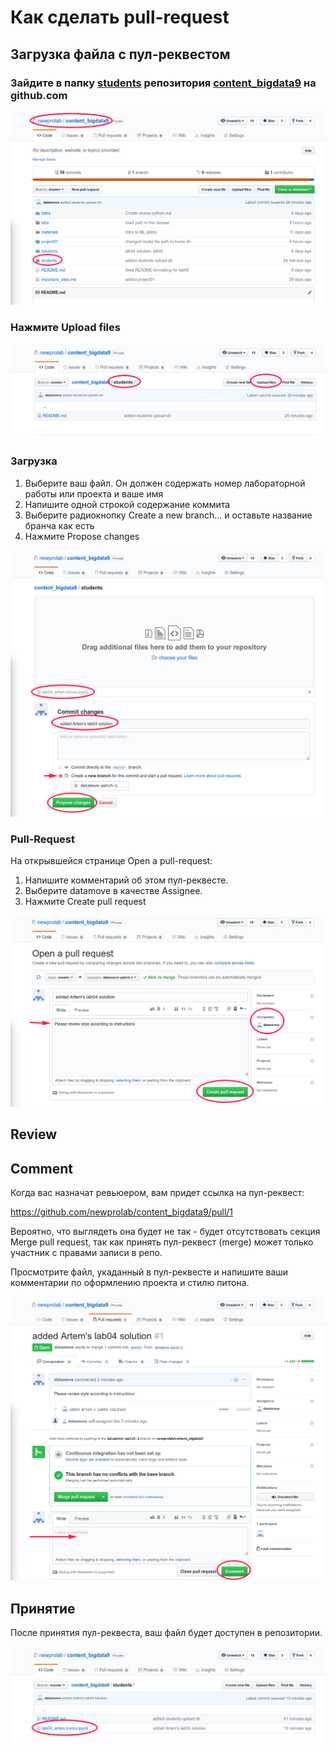 # Как сделать pull-request

## Загрузка файла с пул-реквестом

### Зайдите в папку [students](.) репозитория [content_bigdata9](https://github.com/newprolab/content_bigdata9) на github.com

![preq1-start](images/preq1-start.png)

### Нажмите Upload files 

![preq2-upload1](images/preq2-upload1.png)

### Загрузка

1. Выберите ваш файл. Он должен содержать номер лабораторной работы или проекта и ваше имя 
2. Напишите одной строкой содержание коммита
3. Выберите радиокнопку Create a new branch... и оставьте название бранча как есть
4. Нажмите Propose changes

![preq3-propose](images/preq3-propose.png)

### Pull-Request

На открывшейся странице Open a pull-request:
1. Напишите комментарий об этом пул-реквесте. 
2. Выберите  datamove в качестве Assignee.
3. Нажмите Create pull request

![preq4-create](images/preq4-create.png)

## Review

## Comment

Когда вас назначат ревьюером, вам придет ссылка на пул-реквест:

https://github.com/newprolab/content_bigdata9/pull/1

Вероятно, что выглядеть она будет не так - будет отсутствовать секция Merge pull request, так как принять пул-реквест (merge) может только участник с правами записи в репо.

Просмотрите файл, укаданный в пул-реквесте и напишите ваши комментарии по оформлению проекта и стилю питона.

![preq5-comment](images/preq5-comment.png)

## Принятие

После принятия пул-реквеста, ваш файл будет доступен в репозитории.

![preq6-done](images/preq6-done.png)

